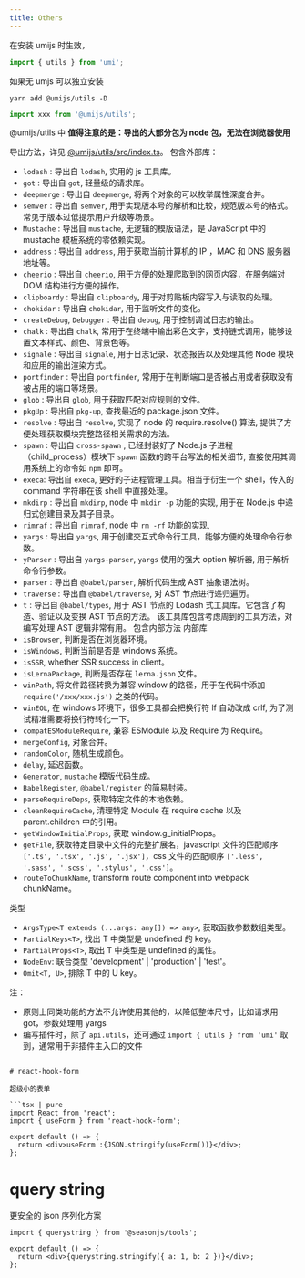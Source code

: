 ```yaml
---
title: Others
---
```


在安装 umijs 时生效，

```jsx | pure
import { utils } from 'umi';
```

如果无 umjs 可以独立安装

```shell
yarn add @umijs/utils -D
```

```js | pure
import xxx from '@umijs/utils';
```

@umijs/utils 中 **值得注意的是：导出的大部分包为 node 包，无法在浏览器使用**

导出方法，详见 [@umijs/utils/src/index.ts](https://github.com/umijs/umi/blob/master/packages/utils/src/index.ts)。
包含外部库：

- `lodash` : 导出自 `lodash`, 实用的 js 工具库。
- `got` : 导出自 `got`, 轻量级的请求库。
- `deepmerge` : 导出自 `deepmerge`, 将两个对象的可以枚举属性深度合并。
- `semver` : 导出自 `semver`, 用于实现版本号的解析和比较，规范版本号的格式。常见于版本过低提示用户升级等场景。
- `Mustache` : 导出自 `mustache`, 无逻辑的模版语法，是 JavaScript 中的 mustache 模板系统的零依赖实现。
- `address` : 导出自 `address`, 用于获取当前计算机的 IP ，MAC 和 DNS 服务器地址等。
- `cheerio` : 导出自 `cheerio`, 用于方便的处理爬取到的网页内容，在服务端对 DOM 结构进行方便的操作。
- `clipboardy` : 导出自 `clipboardy`, 用于对剪贴板内容写入与读取的处理。
- `chokidar` : 导出自 `chokidar`, 用于监听文件的变化。
- `createDebug`, `Debugger` : 导出自 `debug`, 用于控制调试日志的输出。
- `chalk` : 导出自 `chalk`, 常用于在终端中输出彩色文字，支持链式调用，能够设置文本样式、颜色、背景色等。
- `signale` : 导出自 `signale`, 用于日志记录、状态报告以及处理其他 Node 模块和应用的输出渲染方式。
- `portfinder` : 导出自 `portfinder`, 常用于在判断端口是否被占用或者获取没有被占用的端口等场景。
- `glob` : 导出自 `glob`, 用于获取匹配对应规则的文件。
- `pkgUp` : 导出自 `pkg-up`, 查找最近的 package.json 文件。
- `resolve` : 导出自 `resolve`, 实现了 node 的 require.resolve() 算法, 提供了方便处理获取模块完整路径相关需求的方法。
- `spawn` : 导出自 `cross-spawn` , 已经封装好了 Node.js 子进程（child_process）模块下 `spawn` 函数的跨平台写法的相关细节, 直接使用其调用系统上的命令如 `npm` 即可。
- `execa`: 导出自 `execa`, 更好的子进程管理工具。相当于衍生一个 shell，传入的 command 字符串在该 shell 中直接处理。
- `mkdirp` : 导出自 `mkdirp`, node 中 `mkdir -p` 功能的实现, 用于在 Node.js 中递归式创建目录及其子目录。
- `rimraf` : 导出自 `rimraf`, node 中 `rm -rf` 功能的实现,
- `yargs` : 导出自 `yargs`, 用于创建交互式命令行工具，能够方便的处理命令行参数。
- `yParser` : 导出自 `yargs-parser`, `yargs` 使用的强大 option 解析器, 用于解析命令行参数。
- `parser` : 导出自 `@babel/parser`, 解析代码生成 AST 抽象语法树。
- `traverse` : 导出自 `@babel/traverse`, 对 AST 节点进行递归遍历。
- `t` : 导出自 `@babel/types`, 用于 AST 节点的 Lodash 式工具库。它包含了构造、验证以及变换 AST 节点的方法。 该工具库包含考虑周到的工具方法，对编写处理 AST 逻辑非常有用。 包含内部方法 内部库
- `isBrowser`, 判断是否在浏览器环境。
- `isWindows`, 判断当前是否是 windows 系统。
- `isSSR`, whether SSR success in client。
- `isLernaPackage`, 判断是否存在 `lerna.json` 文件。
- `winPath`, 将文件路径转换为兼容 window 的路径，用于在代码中添加 `require('/xxx/xxx.js')` 之类的代码。
- `winEOL`, 在 windows 环境下，很多工具都会把换行符 lf 自动改成 crlf, 为了测试精准需要将换行符转化一下。
- `compatESModuleRequire`, 兼容 ESModule 以及 Require 为 Require。
- `mergeConfig`, 对象合并。
- `randomColor`, 随机生成颜色。
- `delay`, 延迟函数。
- `Generator`, `mustache` 模版代码生成。
- `BabelRegister`, `@babel/register` 的简易封装。
- `parseRequireDeps`, 获取特定文件的本地依赖。
- `cleanRequireCache`, 清理特定 Module 在 require cache 以及 parent.children 中的引用。
- `getWindowInitialProps`, 获取 window.g_initialProps。
- `getFile`, 获取特定目录中文件的完整扩展名，javascript 文件的匹配顺序 `['.ts', '.tsx', '.js', '.jsx']`，css
  文件的匹配顺序 `['.less', '.sass', '.scss', '.stylus', '.css']`。
- `routeToChunkName`, transform route component into webpack chunkName。

类型

- `ArgsType<T extends (...args: any[]) => any>`, 获取函数参数数组类型。
- `PartialKeys<T>`, 找出 T 中类型是 undefined 的 key。
- `PartialProps<T>`, 取出 T 中类型是 undefined 的属性。
- `NodeEnv`: 联合类型 'development' | 'production' | 'test'。
- `Omit<T, U>`, 排除 T 中的 U key。

注：

- 原则上同类功能的方法不允许使用其他的，以降低整体尺寸，比如请求用 got，参数处理用 yargs
- 编写插件时，除了 `api.utils`，还可通过 `import { utils } from 'umi'` 取到，通常用于非插件主入口的文件

````

# react-hook-form

超级小的表单

```tsx | pure
import React from 'react';
import { useForm } from 'react-hook-form';

export default () => {
  return <div>useForm :{JSON.stringify(useForm())}</div>;
};
````

# query string

更安全的 json 序列化方案

```tsx | pure
import { querystring } from '@seasonjs/tools';

export default () => {
  return <div>{querystring.stringify({ a: 1, b: 2 })}</div>;
};
```
